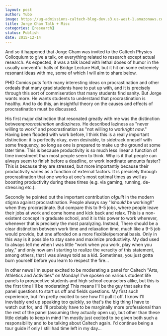 ```yaml
---
layout: post
author: Yubo
image: https://ug-admissions-caltech-blog-dev.s3.us-west-1.amazonaws.com/old_pictures/6a01a73dbab781970d01b8d17f3143970c-pi.jpg
title: Jorge Cham Talk + Misc 
categories: [research]
status: Publish
date: 2015-12-14
---
```



And so it happened that Jorge Cham was invited to the Caltech Physics Colloquium to give a talk, on everything related to research except actual research. As expected, it was a talk laced with lethal doses of humor in the usually uneventful halls of Bridge Lecture Hall, but it hit on some extremely resonant ideas with me, some of which I will aim to share below.

PHD Comics puts forth many interesting ideas on procrastination and other ordeals that many grad students have to put up with, and it is precisely through this sort of commiseration that many students find sanity. But Jorge wants more. He wants students to understand that procrastination is healthy. And to do this, an insightful theory on the causes and effects of procrastination must be discussed.

His first major distinction that resonated greatly with me was the distinction between*procrastination* and*laziness*. He described laziness as "never willing to work" and procrastination as "not willing to work*right now*." Having been flooded with work before, I think this is a really important distinction: it is perfectly okay, even desirable, to sidetrack oneself with some frequency, so long as one is prepared to make up the ground at some later time. This is because productivity is so much less linear a function of time investment than most people seem to think. Why is it that people can always seem to finish before a deadline, or work inordinate amounts faster? This is because they are stressed, but more importantly because their productivity varies as a function of external factors. It is precisely through procrastination that one works at one's most optimal times as well as boosting productivity during these times (e.g. via gaming, running, de-stressing etc.).

Secondly he pointed out the important contribution of*guilt* in the modern stigma against procrastination. People always say "I*should* be working!!" when they procrastinate. But compare this to 9-5 jobs, where people leave their jobs at work and come home and kick back and relax. This is a non-existent concept in graduate school, and it is this power to work wherever, whenever that is precisely the most paralyzing. Instead, There should be a clear distinction between work time and relaxation time, much like a 9-5 job would provide, but one afforded on a more flexible/personal basis. Only in this way is it possible to stay sane and maximize productivity. My dad used to always tell me when I was little "work when you work, play when you play," and only now am I starting to realize the veracity of this statement, among others, that I was always told as a kid. Sometimes, you just gotta burn yourself before you learn to respect the fire...

In other news I'm super excited to be moderating a panel for Caltech "Arts, Athletics and Activities" on Monday! I've spoken on various student life panels to prospective students and high school counselors alike, but this is the first time I'll be moderating! This means I'll be the guy that asks the panel questions to start us off and fields questions. My first such experience, but I'm pretty excited to see how I'll pull it off. I know I'll inevitably end up speaking too quickly, so that's the big thing I have to watch out for, and I'll probably have to be marginally more professional than the rest of the panel (assuming they actually open up), but other than these little details to keep in mind I'm mostly just excited to be given both such a responsibility and to be talking about Caltech again. I'd continue being a tour guide if only I still had time left in my day...

